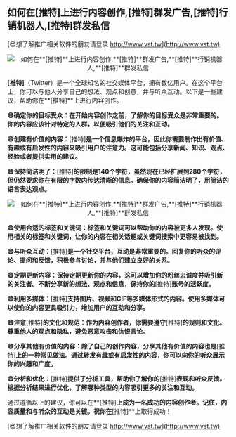 ## **如何在**[推特]**上进行内容创作,**[推特]**群发广告,**[推特]**行销机器人,**[推特]**群发私信**

[😍想了解推广相关软件的朋友请登录 http://www.vst.tw](http://www.vst.tw)

 <center><img src="https://vst.tw/MP4/tuiguang/png/8.png" alt="如何在**[推特]**上进行内容创作,**[推特]**群发广告,**[推特]**行销机器人,**[推特]**群发私信"></center>

**[推特]**（Twitter）是一个全球知名的社交媒体平台，拥有数亿用户。在这个平台上，你可以与他人分享自己的想法、观点和创意，并与听众互动。以下是一些建议，帮助你在**[推特]**上进行内容创作。

**😄确定你的目标受众：在开始内容创作之前，了解你的目标受众是非常重要的。你的内容应该针对特定的人群，以便吸引他们的关注和互动。**

**😄创建有价值的内容：**[推特]**是一个信息爆炸的平台，因此你需要制作出有价值、有趣或有启发性的内容来吸引用户的注意力。这可能包括分享新闻、知识、观点、经验或者提供实用的建议。**

**😄保持简洁明了：**[推特]**的限制是140个字符，虽然现在已经扩展到280个字符，但仍然要求你在有限的字数内传达清晰的信息。确保你的内容简洁明了，用简洁的语言表达观点。**

 <center><img src="https://vst.tw/MP4/tuiguang/png/0.png" alt="如何在**[推特]**上进行内容创作,**[推特]**群发广告,**[推特]**行销机器人,**[推特]**群发私信"></center>

**😄使用合适的标签和关键词：标签和关键词可以帮助你的内容被更多人发现。使用相关的标签和关键词，让你的内容在相关话题或关键词搜索中更容易被找到。**

**😄与听众互动：**[推特]**是一个社交平台，互动是非常重要的。回复你的听众的评论、提问和反馈，积极参与讨论，并与他们建立良好的关系。**

**😄定期更新内容：保持定期更新你的内容，这可以增加你的粉丝忠诚度并吸引新的关注者。不断分享新的想法、观点和信息，保持你的**[推特]**账号的活跃度。**

**😄利用多媒体：**[推特]**支持图片、视频和GIF等多媒体形式的内容。使用多媒体可以使你的内容更具吸引力，增加用户的互动和分享。**

**😄注意**[推特]**的文化和规范：作为内容创作者，你需要遵守**[推特]**的规则和文化。尊重他人的观点和隐私，避免恶意攻击和仇恨言论。**

**😄分享其他有价值的内容：除了自己的创作内容，分享其他有价值的内容也是**[推特]**上的一种常见做法。通过转发有趣或有启发性的内容，你可以向你的听众展示你的兴趣和广度。**

**😄分析和优化：**[推特]**提供了分析工具，帮助你了解你的**[推特]**表现和听众反馈。根据分析结果进行优化，了解哪种类型的内容吸引更多的关注和互动。**

通过遵循以上的建议，你可以在**[推特]**上成为一名成功的内容创作者。记住，内容质量和与听众的互动是关键。祝你在**[推特]**上取得成功！

[😍想了解推广相关软件的朋友请登录 http://www.vst.tw](http://www.vst.tw)



